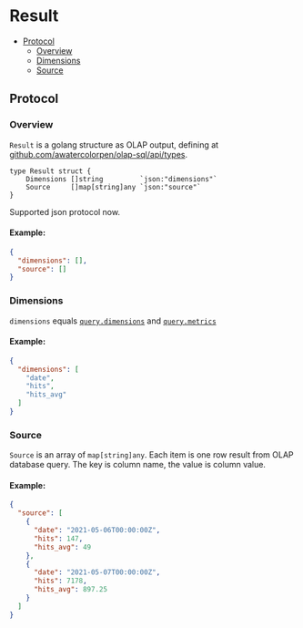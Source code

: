 # Result

- [Protocol](#protocol)
    - [Overview](#overview)
    - [Dimensions](#dimensions)
    - [Source](#source)

## Protocol

### Overview

`Result` is a golang structure as OLAP output, defining at [github.com/awatercolorpen/olap-sql/api/types](../api/types/result.go).

```golang
type Result struct {
	Dimensions []string         `json:"dimensions"`
	Source     []map[string]any `json:"source"`
}
```

Supported json protocol now.

#### Example:

```json
{
  "dimensions": [],
  "source": []
}
```

### Dimensions

`dimensions` equals [`query.dimensions`](./query.md#dimensions) and [`query.metrics`](./query.md#metrics)

#### Example:

```json
{
  "dimensions": [
    "date",
    "hits",
    "hits_avg"
  ]
}
```

### Source

`Source` is an array of `map[string]any`. Each item is one row result from OLAP database query. 
The key is column name, the value is column value.

#### Example:

```json
{
  "source": [
    {
      "date": "2021-05-06T00:00:00Z",
      "hits": 147,
      "hits_avg": 49
    },
    {
      "date": "2021-05-07T00:00:00Z",
      "hits": 7178,
      "hits_avg": 897.25
    }
  ]
}
```